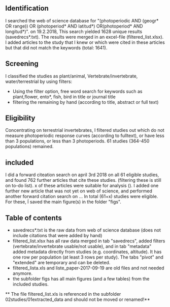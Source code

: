 

## Identification  
I searched the web of science database for "(photoperiodic AND (geogr* OR range)) OR (photoperiod* AND latitud*) OR(photoperiod* AND longitud*)". on 19.2.2018, This search yielded 1628 unique  results
 (savedrecs*.txt). The results were merged in an excel-file (filtered_list.xlsx).
I added articles to the study that I knew or which were cited in these articles but that did not match the keywords (total: 1641).  

## Screening  
I classified the studies as plant/animal, Vertebrate/invertebrate, water/terrestrial by using filters:
- Using the filter option, free word search for keywords such as plant,flower, ento*, fish, bird in title or journal title
- filtering the remaining by hand (according to title, abstract or full text)


## Eligibility
Concentrating on terrestrial invertebrates, I filtered studies out which do not measure photoperiodic response curves (according to fulltext), or have less than 3 populations, or less than 3 photoperiods. 61 studies (364-450 populations) remained. 

## included
I did a forward citeation search on april 3rd 2018 on all 61 eligible studies, and found 762 further articles that cite these studies. (filtering these is still on to-do list). x of these articles were suitable for analysis (). I added one further new article that was not yet on web of science, and performed another forward citation search on … In total (61+x) studies were eligible. For these, Í saved the main figure(s) in the folder "figs". 


## Table of contents  
* savedrecs*.txt is the raw data from web of science database (does not include citations that were added by hand)
* filtered_list.xlsx has all raw data merged in tab "savedrecs", added filters (vertebrate/invertebrate usable/not usable), and in tab "metadata" added metadata directly from studies (e.g. coordinates, altitude). It has one row per population (at least 3 rows per study). The tabs "pivot" and "extended" are temporary and can be deleted.
* filtered_lista.xls and liste_paper-2017-09-19 are old files and not needed anymore. 
* the subfolder figs has all main figures (and a few tables) from the included studies.

** The file filtered_list.xls is referenced in the subfolder 02studies/01extracted_data and should not be moved or renamed!**  
